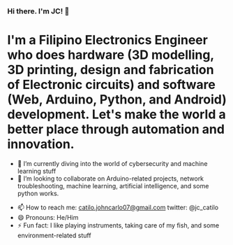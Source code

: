 ### Hi there. I'm JC! 👋
# I'm a Filipino Electronics Engineer who does hardware (3D modelling, 3D printing, design and fabrication of Electronic circuits) and software (Web, Arduino, Python, and Android) development. Let's make the world a better place through automation and innovation.

<!--
**jccatilo/jccatilo** is a ✨ _special_ ✨ repository because its `README.md` (this file) appears on your GitHub profile.
-->
<!-- - 🔭 I’m currently working on cybersecurity and  -->
- 🌱 I’m currently diving into the world of cybersecurity and machine learning stuff
- 👯 I’m looking to collaborate on Arduino-related projects, network troubleshooting, machine learning, artificial intelligence, and some python works.
<!-- - 💬 Ask me about ... -->
- 📫 How to reach me: catilo.johncarlo07@gmail.com twitter: @jc_catilo
- 😄 Pronouns: He/Him
- ⚡ Fun fact: I like playing instruments, taking care of my fish, and some environment-related stuff

